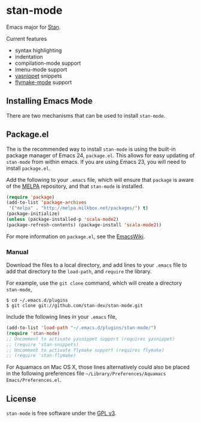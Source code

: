 # stan-mode

Emacs major for [Stan](https://code.google.com/p/stan/).

Current features

- syntax highlighting
- indentation
- compilation-mode support
- imenu-mode support
- [yasnippet](https://github.com/capitaomorte/yasnippet) snippets
- [flymake-mode](http://flymake.sourceforge.net/) support

## Installing Emacs Mode

There are two mechanisms that can be used to install `stan-mode`.

## Package.el

The is the recommended way to install `stan-mode` is using the
built-in package manager of Emacs 24, `package.el`. This allows for
easy updating of `stan-mode` from within emacs. If you are using Emacs
23, you will need to install `package.el`.


Add the following to your `.emacs` file, which will ensure that
`package` is aware of the
[MELPA](https://github.com/milkypostman/melpa) repository, and that
`stan-mode` is installed.

```lisp
(require 'package)
(add-to-list 'package-archives
 '("melpa" . "http://melpa.milkbox.net/packages/") t)
(package-initialize)
(unless (package-installed-p 'scala-mode2)
(package-refresh-contents) (package-install 'scala-mode2))
```

For more information on `package.el`, see the
[EmacsWiki](http://emacswiki.org/emacs/ELPA).

### Manual


Download the files to a local directory, and add lines to your `.emacs`
file to add that directory to the `load-path`, and `require` the
library.

For example, use the `git clone` command, which will create a
directory `stan-mode`,
```console
$ cd ~/.emacs.d/plugins
$ git clone git://github.com/stan-dev/stan-mode.git
```

Include the following lines in your `.emacs` file,
```cl
(add-to-list 'load-path "~/.emacs.d/plugins/stan-mode/")
(require 'stan-mode)
;; Uncomment to activate yasnippet support (requires yasnippet)
;; (require 'stan-snippets)
;; Uncomment to activate flymake support (requires flymake)
;; (require 'stan-flymake)
```

For Aquamacs on Mac OS X, those lines alternatively could also be
placed in the following preferences file `~/Library/Preferences/Aquamacs Emacs/Preferences.el`.

## License

`stan-mode` is free software under the [GPL v3](http://www.gnu.org/licenses/gpl-3.0.html).
